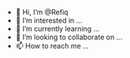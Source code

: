 - 👋 Hi, I’m @Refiq
- 👀 I’m interested in ...
- 🌱 I’m currently learning ...
- 💞️ I’m looking to collaborate on ...
- 📫 How to reach me ...

<!---
Refiq/Refiq is a ✨ special ✨ repository because its `README.md` (this file) appears on your GitHub profile.
You can click the Preview link to take a look at your changes.
--->
